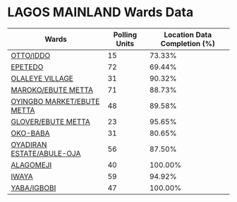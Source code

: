 
# LAGOS MAINLAND Wards Data

| Wards | Polling Units | Location Data Completion (%) |
| ---- | ----- | ------- |
| [OTTO/IDDO](./wards/6021-otto/iddo) | 15 | 73.33% |
| [EPETEDO](./wards/6022-epetedo) | 72 | 69.44% |
| [OLALEYE VILLAGE](./wards/6023-olaleye-village) | 31 | 90.32% |
| [MAROKO/EBUTE METTA](./wards/6024-maroko/ebute-metta) | 71 | 88.73% |
| [OYINGBO MARKET/EBUTE METTA](./wards/6025-oyingbo-market/ebute-metta) | 48 | 89.58% |
| [GLOVER/EBUTE METTA](./wards/6026-glover/ebute-metta) | 23 | 95.65% |
| [OKO-BABA](./wards/6027-oko-baba) | 31 | 80.65% |
| [OYADIRAN ESTATE/ABULE-OJA](./wards/6028-oyadiran-estate/abule-oja) | 56 | 87.50% |
| [ALAGOMEJI](./wards/6029-alagomeji) | 40 | 100.00% |
| [IWAYA](./wards/6030-iwaya) | 59 | 94.92% |
| [YABA/IGBOBI](./wards/6031-yaba/igbobi) | 47 | 100.00% |




